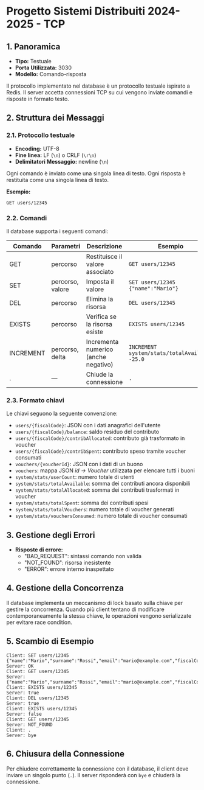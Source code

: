 # Progetto Sistemi Distribuiti 2024-2025 - TCP

## 1. Panoramica

- **Tipo:** Testuale
- **Porta Utilizzata:** 3030
- **Modello:** Comando-risposta

Il protocollo implementato nel database è un protocollo testuale ispirato a Redis. Il server accetta connessioni TCP su cui vengono inviate comandi e risposte in formato testo.

## 2. Struttura dei Messaggi

### 2.1. Protocollo testuale

- **Encoding:** UTF-8
- **Fine linea:** LF (`\n`) o CRLF (`\r\n`)
- **Delimitatori Messaggio:** newline (`\n`)

Ogni comando è inviato come una singola linea di testo. Ogni risposta è restituita come una singola linea di testo.

**Esempio:**
```
GET users/12345
```

### 2.2. Comandi

Il database supporta i seguenti comandi:

| Comando | Parametri         | Descrizione                                | Esempio                |
|---------|-------------------|--------------------------------------------|------------------------|
| GET     | percorso         | Restituisce il valore associato | `GET users/12345` |
| SET     | percorso, valore | Imposta il valore | `SET users/12345 {"name":"Mario"}` |
| DEL     | percorso         | Elimina la risorsa | `DEL users/12345` |
| EXISTS  | percorso         | Verifica se la risorsa esiste | `EXISTS users/12345` |
| INCREMENT | percorso, delta | Incrementa numerico (anche negativo) | `INCREMENT system/stats/totalAvailable -25.0` |
| .       | —               | Chiude la connessione | `.` |

### 2.3. Formato chiavi

Le chiavi seguono la seguente convenzione:

- `users/{fiscalCode}`: JSON con i dati anagrafici dell'utente
- `users/{fiscalCode}/balance`: saldo residuo del contributo
- `users/{fiscalCode}/contribAllocated`: contributo già trasformato in voucher
- `users/{fiscalCode}/contribSpent`: contributo speso tramite voucher consumati
- `vouchers/{voucherId}`: JSON con i dati di un buono
- `vouchers`: mappa JSON *id → Voucher* utilizzata per elencare tutti i buoni
- `system/stats/userCount`: numero totale di utenti
- `system/stats/totalAvailable`: somma dei contributi ancora disponibili
- `system/stats/totalAllocated`: somma dei contributi trasformati in voucher
- `system/stats/totalSpent`: somma dei contributi spesi
- `system/stats/totalVouchers`: numero totale di voucher generati
- `system/stats/vouchersConsumed`: numero totale di voucher consumati

## 3. Gestione degli Errori

- **Risposte di errore:** 
  - "BAD_REQUEST": sintassi comando non valida
  - "NOT_FOUND": risorsa inesistente
  - "ERROR": errore interno inaspettato

## 4. Gestione della Concorrenza

Il database implementa un meccanismo di lock basato sulla chiave per gestire la concorrenza. Quando più client tentano di modificare contemporaneamente la stessa chiave, le operazioni vengono serializzate per evitare race condition.

## 5. Scambio di Esempio

```
Client: SET users/12345 {"name":"Mario","surname":"Rossi","email":"mario@example.com","fiscalCode":"12345"}
Server: OK
Client: GET users/12345
Server: {"name":"Mario","surname":"Rossi","email":"mario@example.com","fiscalCode":"12345"}
Client: EXISTS users/12345
Server: true
Client: DEL users/12345
Server: true
Client: EXISTS users/12345
Server: false
Client: GET users/12345
Server: NOT_FOUND
Client: .
Server: bye
```

## 6. Chiusura della Connessione

Per chiudere correttamente la connessione con il database, il client deve inviare un singolo punto (`.`). Il server risponderà con `bye` e chiuderà la connessione.
